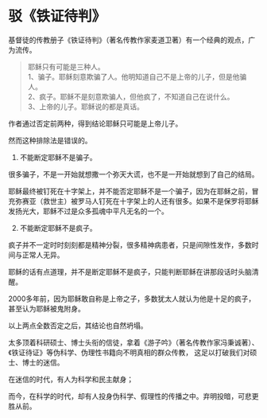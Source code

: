 # 驳《铁证待判》

基督徒的传教册子《铁证待判》（著名传教作家麦道卫著）有一个经典的观点，广为流传。

> 耶稣只有可能是三种人。<br>
1、骗子。耶稣刻意欺骗了人。他明知道自己不是上帝的儿子，但是他骗人。<br>
2、疯子。耶稣不是刻意欺骗人，但他疯了，不知道自己在说什么。<br>
3、上帝的儿子。耶稣说的都是真话。

作者通过否定前两种，得到结论耶稣只可能是上帝儿子。

然而这种排除法是错误的。


1. 不能断定耶稣不是骗子。

很多骗子，不是一开始就想撒一个弥天大谎，也不是一开始就想到了自己的结局。

耶稣最终被钉死在十字架上，并不能否定耶稣不是一个骗子，因为在耶稣之前，冒充弥赛亚（救世主）被罗马人钉死在十字架上的人还有很多。如果不是保罗将耶稣发扬光大，耶稣不过是众多孤魂中平凡无名的一个。

2. 不能断定耶稣不是疯子。

疯子并不一定时时刻刻都是精神分裂，很多精神病患者，只是间隙性发作，多数时间与正常人无异。

耶稣的话有点道理，并不是断定耶稣不是疯子，只能判断耶稣在讲那段话时头脑清醒。

2000多年前，因为耶稣敢自称是上帝之子，多数犹太人就认为他是十足的疯子，甚至认为耶稣被鬼附身。

以上两点全数否定之后，其结论也自然坍塌。



太多顶着科研硕士、博士头衔的信徒，拿着《游子吟》（著名传教作家冯秉诚著）、《铁证待证》等伪科学、伪理性书籍向不明真相的群众传教， 这足以打破我们对硕士、博士的迷信。

在迷信的时代，有人为科学和民主献身；

而今，在科学的时代，却有人投身伪科学、假理性的传播之中。弃明投暗，可悲更胜从前。